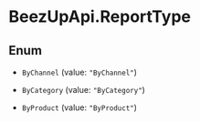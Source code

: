 # BeezUpApi.ReportType

## Enum


* `ByChannel` (value: `"ByChannel"`)

* `ByCategory` (value: `"ByCategory"`)

* `ByProduct` (value: `"ByProduct"`)


